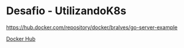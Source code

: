 # Desafio - UtilizandoK8s

https://hub.docker.com/repository/docker/bralves/go-server-example

 [Docker Hub](https://hub.docker.com/repository/docker/bralves/go-server-example)